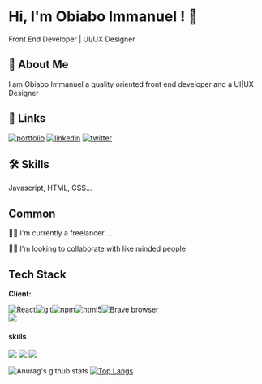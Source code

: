 
# Hi, I'm Obiabo Immanuel ! 👋

Front End Developer | UI/UX Designer 


## 🚀 About Me
I am Obiabo Immanuel a quality oriented front end developer and a UI|UX Designer


## 🔗 Links
[![portfolio](https://img.shields.io/badge/my_portfolio-000?style=for-the-badge&logo=ko-fi&logoColor=white)](https://obiabo.xyz)
[![linkedin](https://img.shields.io/badge/linkedin-0A66C2?style=for-the-badge&logo=linkedin&logoColor=white)](https://www.linkedin.com/in/obiabo-immanuel-5a66371aa/)
[![twitter](https://img.shields.io/badge/twitter-1DA1F2?style=for-the-badge&logo=twitter&logoColor=white)](https://twitter.com/obiabo_immanuel)


## 🛠 Skills
Javascript, HTML, CSS...


## Common
👩‍💻 I'm currently a freelancer ...


👯‍♀️ I'm looking to collaborate with like minded people




## Tech Stack

**Client:** 

<div style='display:flex'>
    
    
<img alt="React" src="https://camo.githubusercontent.com/533da8800843b57b91a3227ce7d151ca865a0eeaae675715e209c0092314fa96/68747470733a2f2f696d672e736869656c64732e696f2f62616467652f2d52656163742d3435623864383f7374796c653d666c61742d737175617265266c6f676f3d7265616374266c6f676f436f6c6f723d7768697465" data-canonical-src="https://img.shields.io/badge/-React-45b8d8?style=flat-square&amp;logo=react&amp;logoColor=white" style="max-width: 100%;">
  
<img alt="git" src="https://camo.githubusercontent.com/561f3d4fd727fcca82984c91a65eca069ff34a435072158f6947c4ca52370eae/68747470733a2f2f696d672e736869656c64732e696f2f62616467652f2d4769742d4630353033323f7374796c653d666c61742d737175617265266c6f676f3d676974266c6f676f436f6c6f723d7768697465" data-canonical-src="https://img.shields.io/badge/-Git-F05032?style=flat-square&amp;logo=git&amp;logoColor=white" style="max-width: 100%;">
  
 <img alt="npm" src="https://camo.githubusercontent.com/1e50ab849e8c196ea962ac3b966a15924234879eeb85f9dd0e0431e43a145b43/68747470733a2f2f696d672e736869656c64732e696f2f62616467652f2d4e504d2d4342333833373f7374796c653d666c61742d737175617265266c6f676f3d6e706d266c6f676f436f6c6f723d7768697465" data-canonical-src="https://img.shields.io/badge/-NPM-CB3837?style=flat-square&amp;logo=npm&amp;logoColor=white" style="max-width: 100%;">

<img alt="html5" src="https://camo.githubusercontent.com/0c3a16a22ae058cfe38a06dc9ea16404cf006409262f547c9ccfa3ec8b30f71e/68747470733a2f2f696d672e736869656c64732e696f2f62616467652f2d48544d4c352d4533344632363f7374796c653d666c61742d737175617265266c6f676f3d68746d6c35266c6f676f436f6c6f723d7768697465" data-canonical-src="https://img.shields.io/badge/-HTML5-E34F26?style=flat-square&amp;logo=html5&amp;logoColor=white" style="max-width: 100%;">
  
  
 <img alt="Brave browser" src="https://camo.githubusercontent.com/a5585e9bff665613a2eb952d5a6beba60fc7d1d7e362233bf266b1a01c767ad6/68747470733a2f2f696d672e736869656c64732e696f2f62616467652f2d42726176655f42726f777365722d4642353432423f7374796c653d666c61742d737175617265266c6f676f3d6272617665266c6f676f436f6c6f723d7768697465" data-canonical-src="https://img.shields.io/badge/-Brave_Browser-FB542B?style=flat-square&amp;logo=brave&amp;logoColor=white" style="max-width: 100%;">
  

  
 </div>

<img src="https://api.daily.dev/devcards/7ef3afdb540a4cd0a2515993387da635.png?r=ih3"/>


#### skills

![](https://img.shields.io/badge/🥁-Drummer-informational?style=flat&logo=data:image/svg%2bxml;base64,<BASE64_DATA>)
![](https://img.shields.io/badge/💻-Programmer-informational?style=flat&logo=data:image/svg%2bxml;base64,<BASE64_DATA>)
![](https://img.shields.io/badge/💻-Engineer-informational?style=flat&logo=data:image/svg%2bxml;base64,<BASE64_DATA>)

![Anurag's github stats](https://github-readme-stats.vercel.app/api?username=yhoungdev&show_icons=true&theme=radical)
[![Top Langs](https://github-readme-stats.vercel.app/api/top-langs/?username=yhoungdev)](https://github.com/anuraghazra/github-readme-stats)






</p>


